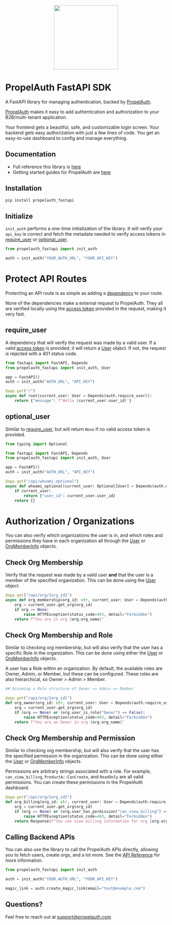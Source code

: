 <p align="center">
  <a href="https://www.propelauth.com?ref=github" target="_blank" align="center">
    <img src="https://www.propelauth.com/imgs/lockup.svg" width="200">
  </a>
</p>

# PropelAuth FastAPI SDK

A FastAPI library for managing authentication, backed by [PropelAuth](https://www.propelauth.com/?utm_campaign=github-fastapi).

[PropelAuth](https://www.propelauth.com?ref=github) makes it easy to add authentication and authorization to your B2B/multi-tenant application.

Your frontend gets a beautiful, safe, and customizable login screen. Your backend gets easy authorization with just a few lines of code. You get an easy-to-use dashboard to config and manage everything.

## Documentation

- Full reference this library is [here](https://docs.propelauth.com/reference/backend-apis/fastapi)
- Getting started guides for PropelAuth are [here](https://docs.propelauth.com/)

## Installation

```bash
pip install propelauth_fastapi
```

## Initialize

`init_auth` performs a one-time initialization of the library. 
It will verify your `api_key` is correct and fetch the metadata needed to verify access tokens in [require_user](#require-user) or [optional_user](#optional-user).

```py 
from propelauth_fastapi import init_auth

auth = init_auth("YOUR_AUTH_URL", "YOUR_API_KEY")
```

# Protect API Routes

Protecting an API route is as simple as adding a [dependency](https://fastapi.tiangolo.com/tutorial/dependencies/) to your route. 

None of the dependencies make a external request to PropelAuth. 
    They all are verified locally using the [access token](https://docs.propelauth.com/guides-and-examples/guides/access-tokens) provided in the request, making it very fast.

## require_user

A dependency that will verify the request was made by a valid user. 
If a valid [access token](https://docs.propelauth.com/guides-and-examples/guides/access-tokens) is provided, it will return a [User](https://docs.propelauth.com/reference/backend-apis/fastapi#user) object. 
If not, the request is rejected with a 401 status code.

```py
from fastapi import FastAPI, Depends
from propelauth_fastapi import init_auth, User

app = FastAPI()
auth = init_auth("AUTH_URL", "API_KEY")

@app.get("/")
async def root(current_user: User = Depends(auth.require_user)):
    return {"message": f"Hello {current_user.user_id}"}
```

## optional_user

Similar to [require_user](#require-user), but will return `None` if no valid access token is provided.

```py
from typing import Optional

from fastapi import FastAPI, Depends
from propelauth_fastapi import init_auth, User

app = FastAPI()
auth = init_auth("AUTH_URL", "API_KEY")

@app.get("/api/whoami_optional")
async def whoami_optional(current_user: Optional[User] = Depends(auth.optional_user)):
    if current_user:
        return {"user_id": current_user.user_id}
    return {}
```

# Authorization / Organizations

You can also verify which organizations the user is in, and which roles and permissions they have in each organization all through the [User](https://docs.propelauth.com/reference/backend-apis/fastapi#user) or [OrgMemberInfo](https://docs.propelauth.com/reference/backend-apis/fastapi#org-member-info) objects.

## Check Org Membership

Verify that the request was made by a valid user **and** that the user is a member of the specified organization. This can be done using the [User](https://docs.propelauth.com/reference/backend-apis/fastapi#user) object.

```py
@app.get("/api/org/{org_id}")
async def org_membership(org_id: str, current_user: User = Depends(auth.require_user)):
    org = current_user.get_org(org_id)
    if org == None:
        raise HTTPException(status_code=403, detail="Forbidden")
    return f"You are in org {org.org_name}"
```

## Check Org Membership and Role

Similar to checking org membership, but will also verify that the user has a specific Role in the organization. This can be done using either the [User](https://docs.propelauth.com/reference/backend-apis/fastapi#user) or [OrgMemberInfo](https://docs.propelauth.com/reference/backend-apis/fastapi#org-member-info) objects.

A user has a Role within an organization. By default, the available roles are Owner, Admin, or Member, but these can be configured. These roles are also hierarchical, so Owner > Admin > Member.

```py
## Assuming a Role structure of Owner => Admin => Member

@app.get("/api/org/{org_id}")
def org_owner(org_id: str, current_user: User = Depends(auth.require_user)):
    org = current_user.get_org(org_id)
    if (org == None) or (org.user_is_role("Owner") == False):
        raise HTTPException(status_code=403, detail="Forbidden")
    return f"You are an Owner in org {org.org_name}"
```

## Check Org Membership and Permission

Similar to checking org membership, but will also verify that the user has the specified permission in the organization. This can be done using either the [User](https://docs.propelauth.com/reference/backend-apis/fastapi#user) or [OrgMemberInfo](https://docs.propelauth.com/reference/backend-apis/fastapi#org-member-info) objects.

Permissions are arbitrary strings associated with a role. For example, `can_view_billing`, `ProductA::CanCreate`, and `ReadOnly` are all valid permissions. 
You can create these permissions in the PropelAuth dashboard.

```py
@app.get("/api/org/{org_id}")
def org_billing(org_id: str, current_user: User = Depends(auth.require_user)):
    org = current_user.get_org(org_id)
    if (org == None) or (org.user_has_permission("can_view_billing") == False):
        raise HTTPException(status_code=403, detail="Forbidden")
    return Response(f"You can view billing information for org {org.org_name}")
```

## Calling Backend APIs

You can also use the library to call the PropelAuth APIs directly, allowing you to fetch users, create orgs, and a lot more. 
See the [API Reference](https://docs.propelauth.com/reference) for more information.

```py
from propelauth_fastapi import init_auth

auth = init_auth("YOUR_AUTH_URL", "YOUR_API_KEY")

magic_link = auth.create_magic_link(email="test@example.com")
```

## Questions?

Feel free to reach out at support@propelauth.com
